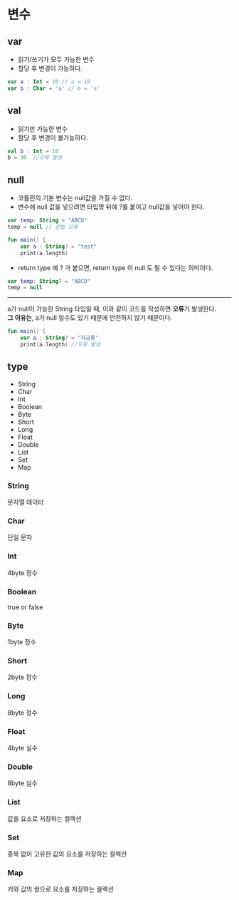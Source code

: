 # 변수

## var

- 읽기/쓰기가 모두 가능한 변수
- 할당 후 변경이 가능하다.

```kotlin
var a : Int = 10 // a = 10
var b : Char = 'a' // b = 'a'
```

## val

- 읽기만 가능한 변수
- 할당 후 변경이 불가능하다.

```kotlin           
val b : Int = 10
b = 30  //오류 발생
```

## null

- 코틀린의 기본 변수는 null값을 가질 수 없다.
- 변수에 null 값을 넣으려면 타입명 뒤에 ?를 붙이고 null값을 넣어야 한다.
```kotlin
var temp: String = "ABCD"
temp = null // 문법 오류
```   
```kotlin
fun main() {
    var a : String? = "test"
    print(a.length)
```

- return type 에 ? 가 붙으면, return type 이 null 도 될 수 있다는 의미이다.
 ```kotlin
var temp: String? = "ABCD"
temp = null
```
---
a가 null이 가능한 String 타입일 때, 이와 같이 코드를 작성하면 <b>오류</b>가 발생한다.  
<b>그 이유는</b>, a가 null 일수도 있기 때문에 안전하지 않기 때문이다.
```kotlin
fun main() {
    var a : String? = "저금통"
    print(a.length) //오류 발생
```




## type

- String
- Char
- Int
- Boolean
- Byte
- Short
- Long
- Float
- Double
- List
- Set
- Map

### String

문자열 데이터

### Char

단일 문자

### Int

4byte 정수

### Boolean

true or false

### Byte

1byte 정수

### Short 

2byte 정수

### Long

8byte 정수

### Float

4byte 실수

### Double

8byte 실수

### List 
값을 요소로 저장하는 컬렉션

### Set

중복 없이 고유한 값의 요소를 저장하는 컬렉션

### Map

키와 값의 쌍으로 요소를 저장하는 컬렉션